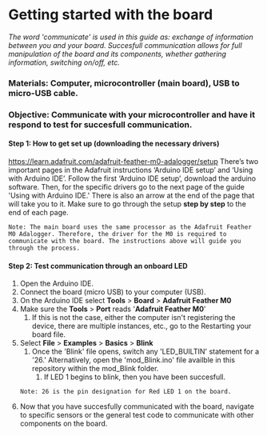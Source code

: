 # Getting started with the board

*The word 'communicate' is used in this guide as: exchange of information between you and your board. Succesfull communication allows for full manipulation of the board and its components, whether gathering information, switching on/off, etc.*

### Materials: Computer, microcontroller (main board), USB to micro-USB cable.
### Objective: Communicate with your microcontroller and have it respond to test for succesfull communication.

#### Step 1: How to get set up (downloading the necessary drivers)
https://learn.adafruit.com/adafruit-feather-m0-adalogger/setup
There’s two important pages in the Adafruit instructions ‘Arduino IDE setup’ and ‘Using with Arduino IDE’. Follow the first ‘Arduino IDE setup’, download the arduino software. Then, for the specific drivers go to the next page of the guide 'Using with Arduino IDE.' There is also an arrow at the end of the page that will take you to it. Make sure to go through the setup **step by step** to the end of each page.  

```
Note: The main board uses the same processor as the Adafruit Feather M0 Adalogger. Therefore, the driver for the M0 is required to communicate with the board. The instructions above will guide you through the process.
```

#### Step 2: Test communication through an onboard LED
1. Open the Arduino IDE.
2. Connect the board (micro USB) to your computer (USB).
3. On the Arduino IDE select **Tools** > **Board** > **Adafruit Feather M0**
4. Make sure the **Tools** > **Port** reads '**Adafruit Feather M0**'
   1. If this is not the case, either the computer isn't registering the device, there are multiple instances, etc., go to the Restarting your board file.
5. Select **File** > **Examples** > **Basics** > **Blink**
   1. Once the 'Blink' file opens, switch any 'LED_BUILTIN' statement for a '26.' Alternatively, open the 'mod_Blink.ino' file availble in this repository within the mod_Blink folder.
      1. If LED 1 begins to blink, then you have been succesfull.
   ```
   Note: 26 is the pin designation for Red LED 1 on the board.
   ```
6. Now that you have succesfully communicated with the board, navigate to specific sensors or the general test code to communicate with other components on the board.
